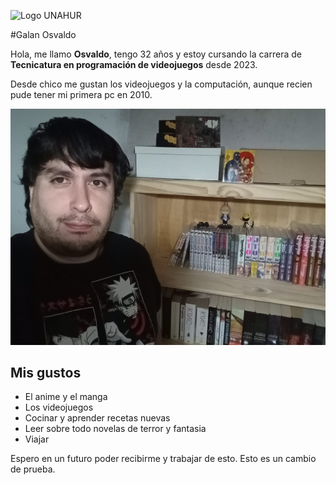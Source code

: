 ![Logo UNAHUR](./assets/UNAHUR.png)

#Galan Osvaldo

Hola, me llamo **Osvaldo**, tengo 32 años y estoy cursando la carrera de **Tecnicatura en programación de videojuegos** desde 2023.

Desde chico me gustan los videojuegos y la computación, aunque recien pude tener mi primera pc en 2010.

![Galán Osvaldo](foto.jpeg)

## Mis gustos

- El anime y el manga
- Los videojuegos
- Cocinar y aprender recetas nuevas
- Leer sobre todo novelas de terror y fantasia
- Viajar

Espero en un futuro poder recibirme y trabajar de esto. 
Esto es un cambio de prueba.